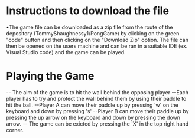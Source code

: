 # Instructions to download the file
 •The game file can be downloaded as a zip file from the route of the depository (TommyShaughnessy1/PongGame) by 
 clicking on the green "code" button  and then clicking on the "Download Zip" option.
 The file can then be opened on the users machine and can be ran in a suitable IDE (ex. Visual Studio code) and the game can be played.

# Playing the Game
-- The aim of the game is to hit the wall behind the opposing player
--Each player has to try and protect the wall behind them by using their paddle to hit the ball.
--Player A can move their paddle up by pressing 'w' on the keyboard and down by pressing 's'
--Player B can move their paddle up by pressing the up arrow on the keyboard and down by pressing the down arrow.
-- The game can be exicted by pressing the 'X' in the top right hand corner. 
